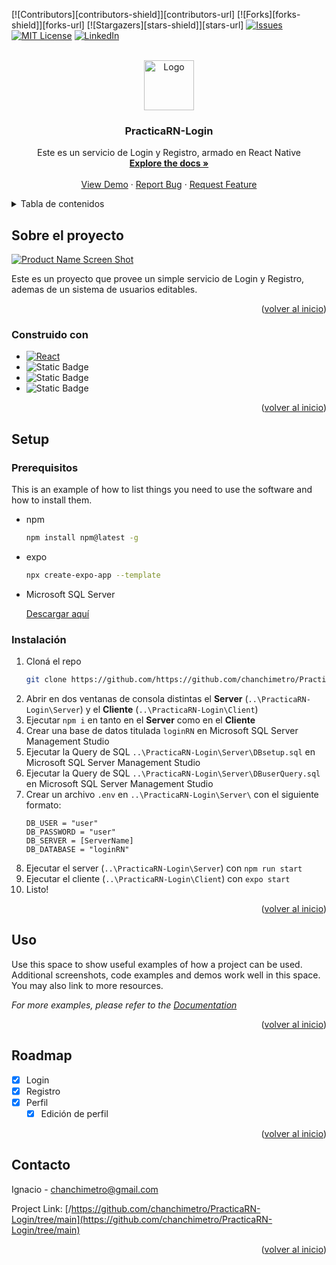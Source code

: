 <a name="readme-top"></a>



<!-- PROJECT SHIELDS -->
[![Contributors][contributors-shield]][contributors-url]
[![Forks][forks-shield]][forks-url]
[![Stargazers][stars-shield]][stars-url]
[![Issues][issues-shield]][issues-url]
[![MIT License][license-shield]][license-url]
[![LinkedIn][linkedin-shield]][linkedin-url]



<!-- PROJECT LOGO -->
<br />
<div align="center">
  <a href="https://github.com/https://github.com/chanchimetro/PracticaRN-Login/tree/main">
    <img src="images/logo.png" alt="Logo" width="80" height="80">
  </a>

<h3 align="center">PracticaRN-Login</h3>

  <p align="center">
    Este es un servicio de Login y Registro, armado en React Native 
    <br />
    <a href="https://github.com/chanchimetro/PracticaRN-Login"><strong>Explore the docs »</strong></a>
    <br />
    <br />
    <a href="T">View Demo</a>
    ·
    <a href="https://github.com/https://github.com/chanchimetro/PracticaRN-Login/tree/main/issues">Report Bug</a>
    ·
    <a href="https://github.com/https://github.com/chanchimetro/PracticaRN-Login/tree/main/issues">Request Feature</a>
  </p>
</div>



<!-- TABLE OF CONTENTS -->
<details>
  <summary>Tabla de contenidos</summary>
  <ol>
    <li>
      <a href="#about-the-project">Sobre el proyecto</a>
      <ul>
        <li><a href="#built-with">Construido con</a></li>
      </ul>
    </li>
    <li>
      <a href="#getting-started">Setup</a>
      <ul>
        <li><a href="#prerequisites">Pre-requisitos</a></li>
        <li><a href="#installation">Instalación</a></li>
      </ul>
    </li>
    <li><a href="#usage">Uso</a></li>
    <li><a href="#roadmap">Roadmap</a></li>
    <li><a href="#contact">Contacto</a></li>
    <li><a href="#acknowledgments">Acknowledgments</a></li>
  </ol>
</details>



<!-- ABOUT THE PROJECT -->
## Sobre el proyecto

[![Product Name Screen Shot][product-screenshot]](https://example.com)

Este es un proyecto que provee un simple servicio de Login y Registro, ademas de un sistema de usuarios editables.

<p align="right">(<a href="#readme-top">volver al inicio</a>)</p>



### Construido con

* [![React][React.js]][React-url]
* ![Static Badge](https://img.shields.io/badge/React%20Native-black?style=for-the-badge&logo=react)
* ![Static Badge](https://img.shields.io/badge/Expo-black?style=for-the-badge&logo=expo)
* ![Static Badge](https://img.shields.io/badge/Axios-black?style=for-the-badge&logo=axios)

<p align="right">(<a href="#readme-top">volver al inicio</a>)</p>



<!-- GETTING STARTED -->
## Setup

### Prerequisitos

This is an example of how to list things you need to use the software and how to install them.
* npm
  ```sh
  npm install npm@latest -g
  ```
* expo
  ```sh
  npx create-expo-app --template
  ```
* Microsoft SQL Server
  <p><a href="https://www.microsoft.com/es-ar/sql-server/sql-server-downloads">Descargar aquí</a></p>

### Instalación

1. Cloná el repo
   ```sh
   git clone https://github.com/https://github.com/chanchimetro/PracticaRN-Login/tree/main.git
   ```
2. Abrir en dos ventanas de consola distintas el **Server** (`..\PracticaRN-Login\Server`) y el **Cliente** (`..\PracticaRN-Login\Client`)
3. Ejecutar `npm i` en tanto en el **Server** como en el **Cliente**
4. Crear una base de datos titulada `loginRN` en Microsoft SQL Server Management Studio
5. Ejecutar la Query de SQL `..\PracticaRN-Login\Server\DBsetup.sql` en Microsoft SQL Server Management Studio
6. Ejecutar la Query de SQL `..\PracticaRN-Login\Server\DBuserQuery.sql` en Microsoft SQL Server Management Studio
7. Crear un archivo `.env` en `..\PracticaRN-Login\Server\` con el siguiente formato:
   ```
   DB_USER = "user"
   DB_PASSWORD = "user"
   DB_SERVER = [ServerName]
   DB_DATABASE = "loginRN"
   ```
8. Ejecutar el server (`..\PracticaRN-Login\Server`) con `npm run start`
9. Ejecutar el cliente (`..\PracticaRN-Login\Client`) con `expo start`
10. Listo!

<p align="right">(<a href="#readme-top">volver al inicio</a>)</p>



<!-- USAGE EXAMPLES -->
## Uso

Use this space to show useful examples of how a project can be used. Additional screenshots, code examples and demos work well in this space. You may also link to more resources.

_For more examples, please refer to the [Documentation](https://example.com)_

<p align="right">(<a href="#readme-top">volver al inicio</a>)</p>



<!-- ROADMAP -->
## Roadmap

- [X] Login
- [X] Registro
- [X] Perfil
    - [X] Edición de perfil

<p align="right">(<a href="#readme-top">volver al inicio</a>)</p>

<!-- CONTACT -->
## Contacto

Ignacio - chanchimetro@gmail.com

Project Link: [/https://github.com/chanchimetro/PracticaRN-Login/tree/main](https://github.com/chanchimetro/PracticaRN-Login/tree/main)

<p align="right">(<a href="#readme-top">volver al inicio</a>)</p>

<!-- MARKDOWN LINKS & IMAGES -->
<!-- https://www.markdownguide.org/basic-syntax/#reference-style-links -->
[issues-shield]: https://img.shields.io/github/issues/https://github.com/chanchimetro/PracticaRN-Login/tree/main.svg?style=for-the-badge
[issues-url]: https://github.com/chanchimetro/PracticaRN-Login/tree/main/issues
[license-shield]: https://img.shields.io/github/license/https://github.com/chanchimetro/PracticaRN-Login/tree/main.svg?style=for-the-badge
[license-url]: https://github.com/https://github.com/chanchimetro/PracticaRN-Login/tree/main/blob/master/LICENSE.txt
[linkedin-shield]: https://img.shields.io/badge/-LinkedIn-black.svg?style=for-the-badge&logo=linkedin&colorB=555
[linkedin-url]: https://linkedin.com/in/linkedin_username
[product-screenshot]: images/screenshot.png
[React.js]: https://img.shields.io/badge/React-20232A?style=for-the-badge&logo=react&logoColor=61DAFB
[React-url]: https://reactjs.org/
[ReactNative.js]: https://img.shields.io/badge/React-20232A?style=for-the-badge&logo=react&logoColor=61DAFB
[ReactNative-url]: https://reactnative.dev/
